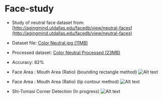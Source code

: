 Face-study
==========

* Study of neutral face dataset from: [http://agingmind.utdallas.edu/facedb/view/neutral-faces](http://agingmind.utdallas.edu/facedb/view/neutral-faces)
* Dataset file: [Color Neutral jpg (11MB)](http://vitallongevity.utdallas.edu/faces/Color_Neutral_jpg.zip) 

* Processed dataset: [Color Neutral Processed (23MB)](https://www.dropbox.com/s/80t4q349groiqfc/processed.zip?dl=0)

* Accuracy: 82%

* Face Area : Mouth Area (Ratio) (bounding rectangle method)
![Alt text](http://i.imgur.com/oTD4kjw.png  "face to mouth ratio")

* Face Area : Mouth Area (Ratio) (lip contour method)
![Alt text](http://i.imgur.com/osULKDp.png "face to mouth ratio")

* Shi-Tomasi Corner Detection (In progress)
![Alt text](http://i.imgur.com/wHDoJ4K.png "corner detection")

